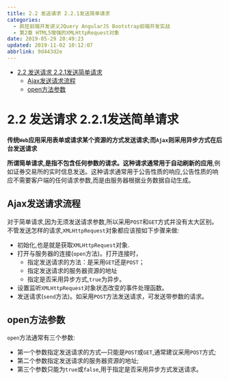 ```yaml
---
title: 2.2 发送请求 2.2.1发送简单请求
categories: 
  - 疯狂前端开发讲义JQuery AngularJS Bootstrap前端开发实战
  - 第2章 HTML5增强的XMLHttpRequest对象
date: 2019-05-29 20:49:23
updated: 2019-11-02 10:12:07
abbrlink: 9d443d2e
---
```

<div id='my_toc'>

- [2.2 发送请求 2.2.1发送简单请求](/JavaReadingNotes/9d443d2e/#2-2-发送请求-2-2-1发送简单请求)
    - [Ajax发送请求流程](/JavaReadingNotes/9d443d2e/#Ajax发送请求流程)
    - [open方法参数](/JavaReadingNotes/9d443d2e/#open方法参数)

</div>
<!--more-->
<script>if (navigator.platform.toLowerCase() == 'win32'){document.getElementById('my_toc').style.display = 'none';}</script>

<!--end-->
# 2.2 发送请求 2.2.1发送简单请求 #

**传统`Web`应用采用表单或请求某个资源的方式发送请求;而`Ajax`则采用异步方式在后台发送请求**

**所谓简单请求,是指不包含任何参数的请求。这种请求通常用于自动刷新的应用**,例如证券交易所的实时信息发送。这种请求通常用于公告性质的响应,公告性质的响应不需要客户端的任何请求参数,而是由服务器根据业务数据自动生成。

## Ajax发送请求流程 ##
对于简单请求,因为无须发送请求参数,所以采用`POST`和`GET`方式并没有太大区别。不管发送怎样的请求,`XMLHttpRequest`对象都应该按如下步骤来做:
- 初始化,也是就是获取`XMLHttpRequest`对象.
- 打开与服务器的连接(`open`方法)。打开连接时，
    - 指定发送请求的方法：是采用`GET`还是`POST`；
    - 指定发送请求的服务器资源的地址
    - 指定是否采用异步方式,`true`为异步。
- 设置监听`XMLHttpRequest`对象状态改变的事件处理函数。
- 发送请求(`send`方法)。如采用`POST`方法发送请求，可发送带参数的请求。

## open方法参数 ##
`open`方法通常有三个参数:
- 第一个参数指定发送请求的方式—只能是`POST`或`GET`,通常建议采用`POST`方式;
- 第二个参数指定发送请求的服务器资源的地址;
- 第三个参数只能为`true`或`false`,用于指定是否采用异步方式发送请求。

